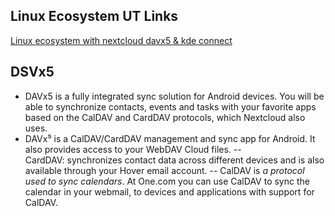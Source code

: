 ## Linux Ecosystem UT Links

[Linux ecosystem with nextcloud davx5 & kde connect](https://youtu.be/oGYppxV-kFE)

## DSVx5

- DAVx5 is a fully integrated sync solution for Android devices. You will be able to synchronize contacts, events and tasks with your favorite apps based on the CalDAV and CardDAV protocols, which Nextcloud also uses.
- DAVx⁵ is a CalDAV/CardDAV management and sync app for Android. It also provides access to your WebDAV Cloud files.
-- CardDAV: synchronizes contact data across different devices and is also available through your Hover email account.
-- CalDAV is *a protocol used to sync calendars*. At One.com you can use CalDAV to sync the calendar in your webmail, to devices and applications with support for CalDAV.


